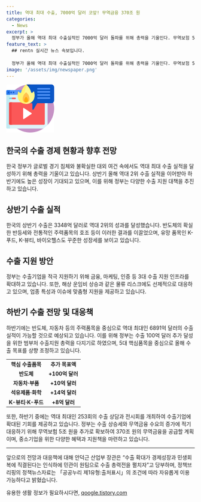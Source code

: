 ```yaml
---
title: 역대 최대 수출, 7000억 달러 코앞! 무역금융 370조 원
categories:
  - News
excerpt: >
  정부가 올해 역대 최대 수출실적인 7000억 달러 돌파를 위해 총력을 기울인다. 무역보험 5조 원을 확보해 하반기에 370조 원의 무역금융 공급을 계획하며, 수출 성장을 위해 다양한 지원책을 마련했다. 반도체와 자동차 등 주력품목의 수출이 상승세를 보이고, 다양한 유망품목도 성과를 거두었다. 이를 위해 정부는 수출기업을 적극 지원하고 특히, 하반기에 반도체, 자동차 등 5대 핵심품목의 수출 목표를 상향 조정하며 수출확대를 추진할 계획이다.
feature_text: >
  ## rentn 실시간 뉴스 속보입니다.

  정부가 올해 역대 최대 수출실적인 7000억 달러 돌파를 위해 총력을 기울인다. 무역보험 5조 원을 확보해 하반기에 370조 원의 무역금융 공급을 계획하며, 수출 성장을 위해 다양한 지원책을 마련했다. 반도체와 자동차 등 주력품목의 수출이 상승세를 보이고, 다양한 유망품목도 성과를 거두었다. 이를 위해 정부는 수출기업을 적극 지원하고 특히, 하반기에 반도체, 자동차 등 5대 핵심품목의 수출 목표를 상향 조정하며 수출확대를 추진할 계획이다.
image: '/assets/img/newspaper.png'
---
```


<p><img src="/assets/img/news.png" alt="rentncar 속보" /></p>

<h2 data-ke-size="size26">한국의 수출 경제 현황과 향후 전망</h2>

<p data-ke-size="size16">한국 정부가 글로벌 경기 침체와 불확실한 대외 여건 속에서도 역대 최대 수출 실적을 달성하기 위해 총력을 기울이고 있습니다. 상반기 올해 역대 2위 수출 실적을 이어받아 하반기에도 높은 성장이 기대되고 있으며, 이를 위해 정부는 다양한 수출 지원 대책을 추진하고 있습니다.</p>

<h2 data-ke-size="size26">상반기 수출 실적</h2>

<p data-ke-size="size16">한국의 상반기 수출은 3348억 달러로 역대 2위의 성과를 달성했습니다. 반도체의 확실한 반등세와 전통적인 주력품목의 호조 등이 이러한 결과를 이끌었으며, 유망 품목인 K-푸드, K-뷰티, 바이오헬스도 꾸준한 성장세를 보이고 있습니다.</p>

<h2 data-ke-size="size26">수출 지원 방안</h2>

<p data-ke-size="size16">정부는 수출기업을 적극 지원하기 위해 금융, 마케팅, 인증 등 3대 수출 지원 인프라를 확대하고 있습니다. 또한, 해상 운임비 상승과 같은 물류 리스크에도 선제적으로 대응하고 있으며, 업종 특성과 이슈에 맞춤형 지원을 제공하고 있습니다.</p>

<h2 data-ke-size="size26">하반기 수출 전망 및 대응책</h2>

<p data-ke-size="size16">하반기에는 반도체, 자동차 등의 주력품목을 중심으로 역대 최대인 6891억 달러의 수출 실적이 가능할 것으로 예상되고 있습니다. 이를 위해 정부는 수출 100억 달러 추가 달성을 위한 범부처 수출지원 총력을 다지기로 하였으며, 5대 핵심품목을 중심으로 올해 수출 목표를 상향 조정하고 있습니다.</p>

<table>
    <tbody>
        <tr>
            <td style="text-align: center; height: 17px;"><b>핵심 수출품목</b></td>
            <td style="text-align: center; height: 17px;"><b>추가 목표액</b></td>
        </tr>
        <tr>
            <td style="text-align: center; height: 17px;"><b>반도체</b></td>
            <td style="text-align: center; height: 17px;"><b>+100억 달러</b></td>
        </tr>
        <tr>
            <td style="text-align: center; height: 17px;"><b>자동차·부품</b></td>
            <td style="text-align: center; height: 17px;"><b>+10억 달러</b></td>
        </tr>
        <tr>
            <td style="text-align: center; height: 17px;"><b>석유제품·화학</b></td>
            <td style="text-align: center; height: 17px;"><b>+14억 달러</b></td>
        </tr>
        <tr>
            <td style="text-align: center; height: 17px;"><b>K-뷰티·K-푸드</b></td>
            <td style="text-align: center; height: 17px;"><b>+8억 달러</b></td>
        </tr>
    </tbody>
</table>

<p data-ke-size="size16">또한, 하반기 중에는 역대 최대인 253회의 수출 상담과 전시회를 개최하여 수출기업에 확대된 기회를 제공하고 있습니다. 정부는 수출 상승세와 무역금융 수요의 증가에 적기 대응하기 위해 무역보험 5조 원을 추가로 확보하여 370조 원의 무역금융을 공급할 계획이며, 중소기업을 위한 다양한 혜택과 지원책을 마련하고 있습니다.</p>

<hr>

<p data-ke-size="size16">앞으로의 전망과 대응책에 대해 안덕근 산업부 장관은 “수출 확대가 경제성장과 민생회복에 직결된다는 인식하에 민관이 원팀으로 수출 총력전을 펼치자”고 당부하며, 정책브리핑의 정책뉴스자료는 「공공누리 제1유형:출처표시」의 조건에 따라 자유롭게 이용 가능하다고 밝혔습니다.</p>
유용한 생활 정보가 필요하시다면, <a href="https://qoogle.tistory.com" rel="dofollow">qoogle.tistory.com</a>


